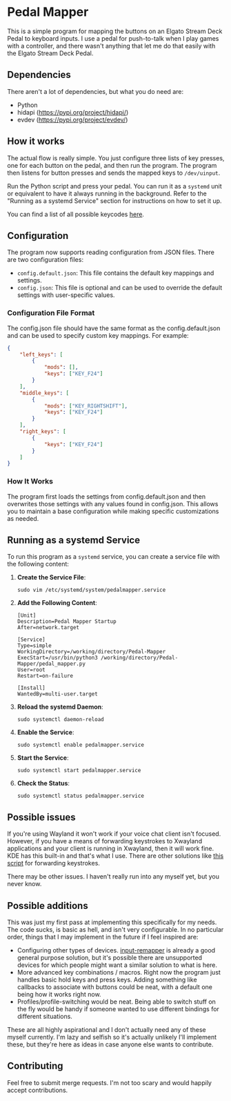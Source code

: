 # Pedal Mapper

This is a simple program for mapping the buttons on an Elgato Stream Deck Pedal
to keyboard inputs. I use a pedal for push-to-talk when I play games with a
controller, and there wasn't anything that let me do that easily with the Elgato
Stream Deck Pedal.

## Dependencies

There aren't a lot of dependencies, but what you do need are:
- Python
- hidapi (https://pypi.org/project/hidapi/)
- evdev (https://pypi.org/project/evdev/)

## How it works

The actual flow is really simple. You just configure three lists of key presses,
one for each button on the pedal, and then run the program. The program then
listens for button presses and sends the mapped keys to `/dev/uinput`.

Run the Python script and press your pedal. You can run it as a `systemd` unit
or equivalent to have it always running in the background. Refer to the "Running as a systemd Service" section for instructions on how to set it up.


You can find a list of all possible keycodes
[here](https://github.com/torvalds/linux/blob/master/include/uapi/linux/input-event-codes.h).

## Configuration

The program now supports reading configuration from JSON files. There are two configuration files:
- `config.default.json`: This file contains the default key mappings and settings.
- `config.json`: This file is optional and can be used to override the default settings with user-specific values.

### Configuration File Format

The config.json file should have the same format as the config.default.json and can be used to specify custom key mappings. For example:
```json
{
    "left_keys": [
        {
            "mods": [],
            "keys": ["KEY_F24"]
        }
    ],
    "middle_keys": [
        {
            "mods": ["KEY_RIGHTSHIFT"],
            "keys": ["KEY_F24"]
        }
    ],
    "right_keys": [
        {
            "keys": ["KEY_F24"]
        }
    ]
}
```

### How It Works

The program first loads the settings from config.default.json and then overwrites those settings with any values found in config.json. This allows you to maintain a base configuration while making specific customizations as needed.

## Running as a systemd Service

To run this program as a `systemd` service, you can create a service file with the following content:

1. **Create the Service File**:
   ```
   sudo vim /etc/systemd/system/pedalmapper.service
   ```

2. **Add the Following Content**:
   ```
   [Unit]
   Description=Pedal Mapper Startup
   After=network.target

   [Service]
   Type=simple
   WorkingDirectory=/working/directory/Pedal-Mapper
   ExecStart=/usr/bin/python3 /working/directory/Pedal-Mapper/pedal_mapper.py
   User=root
   Restart=on-failure

   [Install]
   WantedBy=multi-user.target
   ```

3. **Reload the systemd Daemon**:
   ```
   sudo systemctl daemon-reload
   ```

4. **Enable the Service**:
   ```
   sudo systemctl enable pedalmapper.service
   ```

5. **Start the Service**:
   ```
   sudo systemctl start pedalmapper.service
   ```

6. **Check the Status**:
   ```
   sudo systemctl status pedalmapper.service
   ```

## Possible issues

If you're using Wayland it won't work if your voice chat client isn't focused.
However, if you have a means of forwarding keystrokes to Xwayland applications
and your client is running in Xwayland, then it will work fine. KDE has this
built-in and that's what I use. There are other solutions like [this
script](https://github.com/Rush/wayland-push-to-talk-fix/) for forwarding
keystrokes.

There may be other issues. I haven't really run into any myself yet, but you
never know.

## Possible additions

This was just my first pass at implementing this specifically for my needs. The
code sucks, is basic as hell, and isn't very configurable. In no particular
order, things that I may implement in the future if I feel inspired are:
- Configuring other types of devices.
  [input-remapper](https://github.com/sezanzeb/input-remapper) is already a good
  general purpose solution, but it's possible there are unsupported devices for
  which people might want a similar solution to what is here.
- More advanced key combinations / macros. Right now the program just handles
  basic hold keys and press keys. Adding something like callbacks to associate
  with buttons could be neat, with a default one being how it works right now.
- Profiles/profile-switching would be neat. Being able to switch stuff on the
  fly would be handy if someone wanted to use different bindings for different
  situations.

These are all highly aspirational and I don't actually need any of these myself
currently. I'm lazy and selfish so it's actually unlikely I'll implement these,
but they're here as ideas in case anyone else wants to contribute.

## Contributing

Feel free to submit merge requests. I'm not too scary and would happily accept
contributions.
